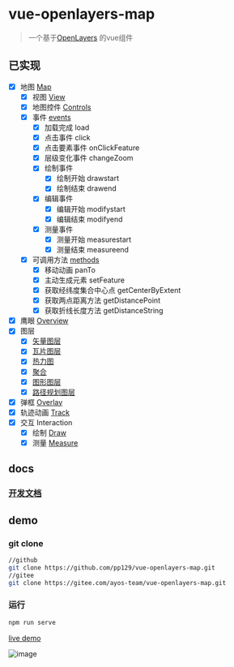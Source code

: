 # vue-openlayers-map

> 一个基于[OpenLayers](https://openlayers.org/) 的vue组件

## 已实现

- [x] 地图 [Map](./MAP.md)
  - [x] 视图 [View](MAP.md#view)
  - [x] 地图控件 [Controls](MAP.md#controls)
  - [x] 事件 [events](MAP.md#events)
    - [x] 加载完成 load
    - [x] 点击事件 click
    - [x] 点击要素事件 onClickFeature
    - [x] 层级变化事件 changeZoom
    - [x] 绘制事件
      - [x] 绘制开始 drawstart
      - [x] 绘制结束 drawend
    - [x] 编辑事件
      - [x] 编辑开始 modifystart
      - [x] 编辑结束 modifyend
    - [x] 测量事件
      - [x] 测量开始 measurestart
      - [x] 测量结束 measureend
  - [x] 可调用方法 [methods](MAP.md#methods)
    - [x] 移动动画 panTo
    - [x] 主动生成元素 setFeature
    - [x] 获取经纬度集合中心点 getCenterByExtent
    - [x] 获取两点距离方法 getDistancePoint
    - [x] 获取折线长度方法 getDistanceString
- [x] 鹰眼 [Overview](DEV.md#overview)
- [x] 图层
  - [x] [矢量图层](VECTORLAYER.md)
  - [x] [瓦片图层](TILELAYER.md)
  - [x] [热力图](HEATMAPLAYER.md)
  - [x] [聚合](CLUSTERLAYER.md)
  - [x] [图形图层](GRAPHICLAYER.md)
  - [x] [路径规划图层](ROUTELAYER.md)
- [x] 弹框 [Overlay](OVERLAY.md)
- [x] 轨迹动画 [Track](TRACK.md)
- [x] 交互 Interaction
  - [x] 绘制 [Draw](DRAW.md)
  - [x] 测量 [Measure](MEASURE.md)

## docs

### [开发文档](DEV.md)

## demo

### git clone

```bash
//github
git clone https://github.com/pp129/vue-openlayers-map.git
//gitee
git clone https://gitee.com/ayos-team/vue-openlayers-map.git
```

### 运行
```bash
npm run serve
```
[live demo](https://vue-openlayers-map.netlify.app)

![image](../examples/assets/screenshot/screenshot.png)
